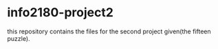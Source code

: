 # info2180-project2
this repository contains the files for the second project given(the fifteen puzzle).
